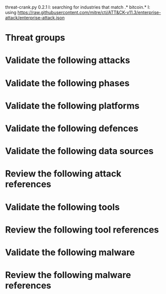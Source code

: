 threat-crank.py 0.2.1
I: searching for industries that match .* bitcoin.*
I: using https://raw.githubusercontent.com/mitre/cti/ATT&CK-v11.3/enterprise-attack/enterprise-attack.json
# Threat groups


# Validate the following attacks


# Validate the following phases


# Validate the following platforms


# Validate the following defences


# Validate the following data sources


# Review the following attack references


# Validate the following tools


# Review the following tool references


# Validate the following malware


# Review the following malware references


